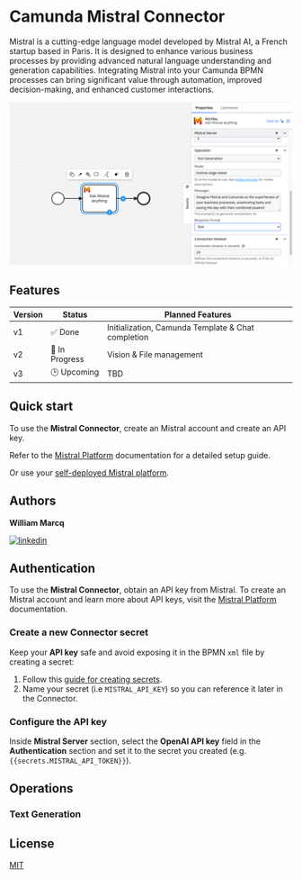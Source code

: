 
# Camunda Mistral Connector

Mistral is a cutting-edge language model developed by Mistral AI, a French startup based in Paris. It is designed to enhance various business processes by providing advanced natural language understanding and generation capabilities. Integrating Mistral into your Camunda BPMN processes can bring significant value through automation, improved decision-making, and enhanced customer interactions.

![screenshot.png](screenshot.png)

## Features

| Version      | Status     | Planned Features                                            |
|--------------|------------|------------------------------------------------------------|
| v1        | ✅ Done    | Initialization, Camunda Template & Chat completion  |
| v2      | 🔄 In Progress | Vision & File management                         |
| v3        | 🕒 Upcoming | TBD               |

## Quick start

To use the **Mistral Connector**, create an Mistral account and create an API key.

Refer to the [Mistral Platform](https://docs.mistral.ai/getting-started/quickstart/#account-setup) documentation for a detailed setup guide.

Or use your [self-deployed Mistral platform](https://docs.mistral.ai/deployment/self-deployment/overview/).

## Authors

**William Marcq**

[![linkedin](https://img.shields.io/badge/linkedin-0A66C2?style=for-the-badge&logo=linkedin&logoColor=white)](https://www.linkedin.com/in/william-marcq/)



## Authentication

To use the **Mistral Connector**, obtain an API key from Mistral. To create an Mistral account and learn more about API keys, visit the [Mistral Platform](https://docs.mistral.ai/getting-started/) documentation.

### Create a new Connector secret

Keep your **API key** safe and avoid exposing it in the BPMN `xml` file by creating a secret:

1. Follow this [guide for creating secrets](https://docs.camunda.io/docs/components/console/manage-clusters/manage-secrets/).
2. Name your secret (i.e `MISTRAL_API_KEY`) so you can reference it later in the Connector.

### Configure the API key

Inside **Mistral Server** section, select the **OpenAI API key** field in the **Authentication** section and set it to the secret you created (e.g. `{{secrets.MISTRAL_API_TOKEN}}`).

## Operations

### Text Generation




## License

[MIT](https://choosealicense.com/licenses/mit/)

